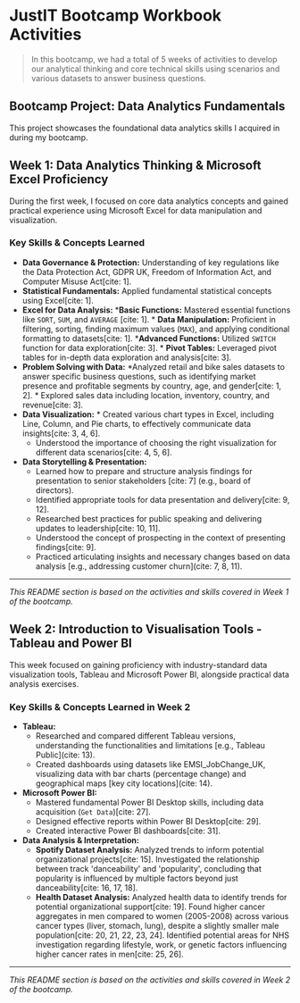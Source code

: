 # JustIT Bootcamp Workbook Activities

> In this bootcamp, we had a total of 5 weeks of activities to develop our analytical thinking and core technical skills using scenarios and various datasets to answer business questions.

## Bootcamp Project: Data Analytics Fundamentals

This project showcases the foundational data analytics skills I acquired in during my bootcamp.

## Week 1: Data Analytics Thinking & Microsoft Excel Proficiency

During the first week, I focused on core data analytics concepts and gained practical experience using Microsoft Excel for data manipulation and visualization.

### Key Skills & Concepts Learned

* **Data Governance & Protection:** Understanding of key regulations like the Data Protection Act, GDPR UK, Freedom of Information Act, and Computer Misuse Act[cite: 1].
* **Statistical Fundamentals:** Applied fundamental statistical concepts using Excel[cite: 1].
* **Excel for Data Analysis:**
      ***Basic Functions:** Mastered essential functions like `SORT`, `SUM`, and `AVERAGE` [cite: 1].
      * **Data Manipulation:** Proficient in filtering, sorting, finding maximum values (`MAX`), and applying conditional formatting to datasets[cite: 1].
      ***Advanced Functions:** Utilized `SWITCH` function for data exploration[cite: 3].
      * **Pivot Tables:** Leveraged pivot tables for in-depth data exploration and analysis[cite: 3].
* **Problem Solving with Data:**
      *Analyzed retail and bike sales datasets to answer specific business questions, such as identifying market presence and profitable segments by country, age, and gender[cite: 1, 2].
      * Explored sales data including location, inventory, country, and revenue[cite: 3].
* **Data Visualization:**
      * Created various chart types in Excel, including Line, Column, and Pie charts, to effectively communicate data insights[cite: 3, 4, 6].
  * Understood the importance of choosing the right visualization for different data scenarios[cite: 4, 5, 6].
* **Data Storytelling & Presentation:**
  * Learned how to prepare and structure analysis findings for presentation to senior stakeholders [cite: 7] (e.g., board of directors).
  * Identified appropriate tools for data presentation and delivery[cite: 9, 12].
  * Researched best practices for public speaking and delivering updates to leadership[cite: 10, 11].
  * Understood the concept of prospecting in the context of presenting findings[cite: 9].
  * Practiced articulating insights and necessary changes based on data analysis [e.g., addressing customer churn](cite: 7, 8, 11).

---

*This README section is based on the activities and skills covered in Week 1 of the bootcamp.*

## Week 2: Introduction to Visualisation Tools - Tableau and Power BI

This week focused on gaining proficiency with industry-standard data visualization tools, Tableau and Microsoft Power BI, alongside practical data analysis exercises.

### Key Skills & Concepts Learned in Week 2

* **Tableau:**
  * Researched and compared different Tableau versions, understanding the functionalities and limitations [e.g., Tableau Public](cite: 13).
  * Created dashboards using datasets like EMSI\_JobChange\_UK, visualizing data with bar charts (percentage change) and geographical maps [key city locations](cite: 14).
* **Microsoft Power BI:**
  * Mastered fundamental Power BI Desktop skills, including data acquisition (`Get Data`)[cite: 27].
  * Designed effective reports within Power BI Desktop[cite: 29].
  * Created interactive Power BI dashboards[cite: 31].
* **Data Analysis & Interpretation:**
  * **Spotify Dataset Analysis:** Analyzed trends to inform potential organizational projects[cite: 15]. Investigated the relationship between track 'danceability' and 'popularity', concluding that popularity is influenced by multiple factors beyond just danceability[cite: 16, 17, 18].
  * **Health Dataset Analysis:** Analyzed health data to identify trends for potential organizational support[cite: 19]. Found higher cancer aggregates in men compared to women (2005-2008) across various cancer types (liver, stomach, lung), despite a slightly smaller male population[cite: 20, 21, 22, 23, 24]. Identified potential areas for NHS investigation regarding lifestyle, work, or genetic factors influencing higher cancer rates in men[cite: 25, 26].

---

*This README section is based on the activities and skills covered in Week 2 of the bootcamp.*
